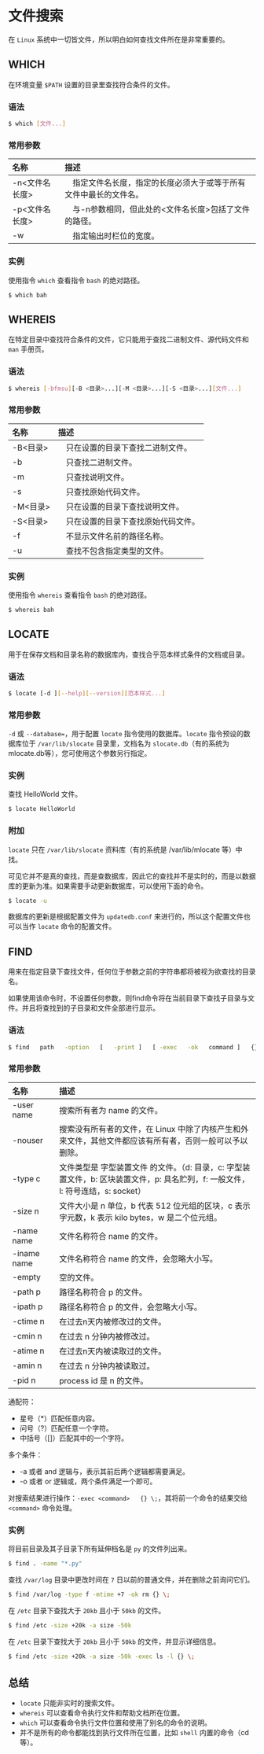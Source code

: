 # 文件搜索
在 `Linux` 系统中一切皆文件，所以明白如何查找文件所在是非常重要的。

## WHICH
在环境变量 `$PATH` 设置的目录里查找符合条件的文件。

### 语法

```bash
$ which [文件...]
```

### 常用参数

| 名称 | 描述 |
| :-- | :-- |
| -n<文件名长度> |　指定文件名长度，指定的长度必须大于或等于所有文件中最长的文件名。 |
| -p<文件名长度> |　与-n参数相同，但此处的<文件名长度>包括了文件的路径。 |
| -w |　指定输出时栏位的宽度。 |

### 实例
使用指令 `which` 查看指令 `bash` 的绝对路径。

```bash
$ which bah
```

## WHEREIS
在特定目录中查找符合条件的文件，它只能用于查找二进制文件、源代码文件和 `man` 手册页。

### 语法

```bash
$ whereis [-bfmsu][-B <目录>...][-M <目录>...][-S <目录>...][文件...]
```

### 常用参数

| 名称 | 描述 |
| :-- | :-- |
| -B<目录> |　只在设置的目录下查找二进制文件。 |
| -b |　只查找二进制文件。 |
| -m |　只查找说明文件。 |
| -s |　只查找原始代码文件。 |
| -M<目录> |　只在设置的目录下查找说明文件。 |
| -S<目录> |　只在设置的目录下查找原始代码文件。 |
| -f |　不显示文件名前的路径名称。 |
| -u |　查找不包含指定类型的文件。 |

### 实例
使用指令 `whereis` 查看指令 `bash` 的绝对路径。

```bash
$ whereis bah
```

## LOCATE
用于在保存文档和目录名称的数据库内，查找合乎范本样式条件的文档或目录。

### 语法

```bash
$ locate [-d ][--help][--version][范本样式...]
```

### 常用参数
`-d` 或 `--database=`，用于配置 `locate` 指令使用的数据库。`locate` 指令预设的数据库位于 `/var/lib/slocate` 目录里，文档名为 `slocate.db`（有的系统为 mlocate.db等），您可使用这个参数另行指定。

### 实例
查找 HelloWorld 文件。

```bash
$ locate HelloWorld
```

### 附加
`locate` 只在 `/var/lib/slocate` 资料库（有的系统是 /var/lib/mlocate 等）中找。

可见它并不是真的查找，而是查数据库，因此它的查找并不是实时的，而是以数据库的更新为准。如果需要手动更新数据库，可以使用下面的命令。

 ```bash
 $ locate -u 
 ```

数据库的更新是根据配置文件为 `updatedb.conf` 来进行的，所以这个配置文件也可以当作 `locate` 命令的配置文件。

## FIND
用来在指定目录下查找文件，任何位于参数之前的字符串都将被视为欲查找的目录名。

如果使用该命令时，不设置任何参数，则find命令将在当前目录下查找子目录与文件。并且将查找到的子目录和文件全部进行显示。

### 语法

```bash
$ find   path   -option   [   -print ]   [ -exec   -ok   command ]   {} \;
```

### 常用参数
| 名称 | 描述 |
| :-- | :-- |
| -user　name　| 搜索所有者为 name 的文件。 |
| -nouser | 搜索没有所有者的文件，在 Linux 中除了内核产生和外来文件，其他文件都应该有所有者，否则一般可以予以删除。 |
| -type c | 文件类型是 字型装置文件 的文件。（d: 目录，c: 字型装置文件，b: 区块装置文件，p: 具名贮列，f: 一般文件，l: 符号连结，s: socket） |
| -size n | 文件大小是 n 单位，b 代表 512 位元组的区块，c 表示字元数，k 表示 kilo bytes，w 是二个位元组。 |
| -name name | 文件名称符合 name 的文件。 |
| -iname name | 文件名称符合 name 的文件，会忽略大小写。 |
|-empty | 空的文件。 |
| -path p | 路径名称符合 p 的文件。 |
| -ipath p | 路径名称符合 p 的文件，会忽略大小写。 |
| -ctime n | 在过去n天内被修改过的文件。 |
| -cmin n | 在过去 n 分钟内被修改过。 |
| -atime n | 在过去n天内被读取过的文件。 |
| -amin n | 在过去 n 分钟内被读取过。 |
| -pid n | process id 是 n 的文件。 |

通配符：
 * 星号（*）匹配任意内容。
 * 问号（?）匹配任意一个字符。
 * 中括号（[]）匹配其中的一个字符。

多个条件：
 * -a 或者 and 逻辑与，表示其前后两个逻辑都需要满足。
 * -o 或者 or 逻辑或，两个条件满足一个即可。

对搜索结果进行操作：`-exec <command>   {} \;`，其将前一个命令的结果交给 `<command>` 命令处理。

### 实例
将目前目录及其子目录下所有延伸档名是 `py` 的文件列出来。

```bash
$ find . -name "*.py"
```

查找 `/var/log` 目录中更改时间在 `7` 日以前的普通文件，并在删除之前询问它们。

```bash
$ find /var/log -type f -mtime +7 -ok rm {} \;
```

在 `/etc` 目录下查找大于 `20kb` 且小于 `50kb` 的文件。

```bash
$ find /etc -size +20k -a size -50k
```

在 `/etc` 目录下查找大于 `20kb` 且小于 `50kb` 的文件，并显示详细信息。

```bash
$ find /etc -size +20k -a size -50k -exec ls -l {} \;
```

## 总结
 * `locate` 只能非实时的搜索文件。
 * `whereis` 可以查看命令执行文件和帮助文档所在位置。
 * `which` 可以查看命令执行文件位置和使用了别名的命令的说明。
 * 并不是所有的命令都能找到执行文件所在位置，比如 `shell` 内置的命令（cd 等）。
